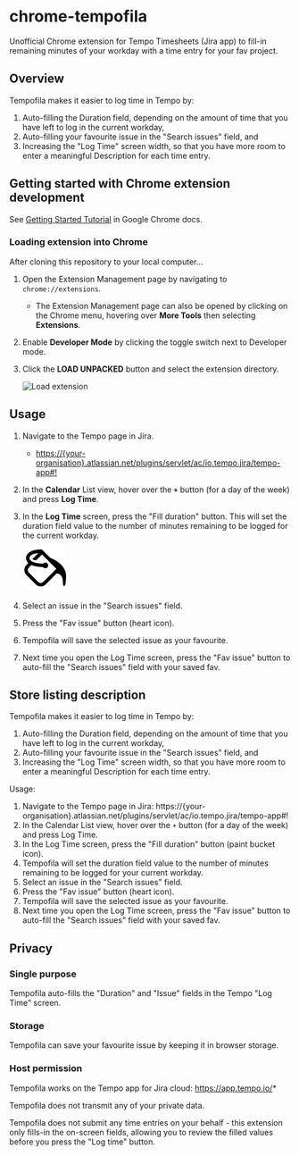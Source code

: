 # chrome-tempofila
Unofficial Chrome extension for Tempo Timesheets (Jira app) to fill-in remaining minutes of your workday with a time entry for your fav project.

## Overview
Tempofila makes it easier to log time in Tempo by:
1. Auto-filling the Duration field, depending on the amount of time that you have left to log in the current workday,
2. Auto-filling your favourite issue in the "Search issues" field, and
3. Increasing the "Log Time" screen width, so that you have more room to enter a meaningful Description for each time entry.

## Getting started with Chrome extension development
See [Getting Started Tutorial](https://developer.chrome.com/extensions/getstarted) in Google Chrome docs.

### Loading extension into Chrome
After cloning this repository to your local computer...
1. Open the Extension Management page by navigating to `chrome://extensions`.
   - The Extension Management page can also be opened by clicking on the Chrome menu, hovering over **More Tools** then selecting **Extensions**.
1. Enable **Developer Mode** by clicking the toggle switch next to Developer mode.
1. Click the **LOAD UNPACKED** button and select the extension directory.

   ![Load extension](https://developer.chrome.com/static/images/get_started/load_extension.png)

## Usage
1. Navigate to the Tempo page in Jira.
   - [https://{your-organisation}.atlassian.net/plugins/servlet/ac/io.tempo.jira/tempo-app#!](https://{organisation}.atlassian.net/plugins/servlet/ac/io.tempo.jira/tempo-app#!)
1. In the **Calendar** List view, hover over the **`+`** button (for a day of the week) and press **Log Time**.
1. In the **Log Time** screen, press the "Fill duration" button. This will set the duration field value to the number of minutes remaining to be logged for the current workday.

   ![Fill duration (paint-bucket icon)](images/paint-bucket.png)
1. Select an issue in the "Search issues" field.
1. Press the "Fav issue" button (heart icon).
1. Tempofila will save the selected issue as your favourite.
1. Next time you open the Log Time screen, press the "Fav issue" button to auto-fill the "Search issues" field with your saved fav.

## Store listing description
Tempofila makes it easier to log time in Tempo by:
1. Auto-filling the Duration field, depending on the amount of time that you have left to log in the current workday,
2. Auto-filling your favourite issue in the "Search issues" field, and
3. Increasing the "Log Time" screen width, so that you have more room to enter a meaningful Description for each time entry.

Usage:
1. Navigate to the Tempo page in Jira:  https://{your-organisation}.atlassian.net/plugins/servlet/ac/io.tempo.jira/tempo-app#!
2. In the Calendar List view, hover over the `+` button (for a day of the week) and press Log Time.
3. In the Log Time screen, press the "Fill duration" button (paint bucket icon). 
4. Tempofila will set the duration field value to the number of minutes remaining to be logged for your current workday.
5. Select an issue in the "Search issues" field.
6. Press the "Fav issue" button (heart icon).
7. Tempofila will save the selected issue as your favourite.
8. Next time you open the Log Time screen, press the "Fav issue" button to auto-fill the "Search issues" field with your saved fav.

## Privacy

### Single purpose
Tempofila auto-fills the "Duration" and "Issue" fields in the Tempo "Log Time" screen.

### Storage
Tempofila can save your favourite issue by keeping it in browser storage.

### Host permission
Tempofila works on the Tempo app for Jira cloud: https://app.tempo.io/*

Tempofila does not transmit any of your private data.

Tempofila does not submit any time entries on your behalf - this extension only fills-in the on-screen fields, allowing you to review the filled values before you press the "Log time" button. 